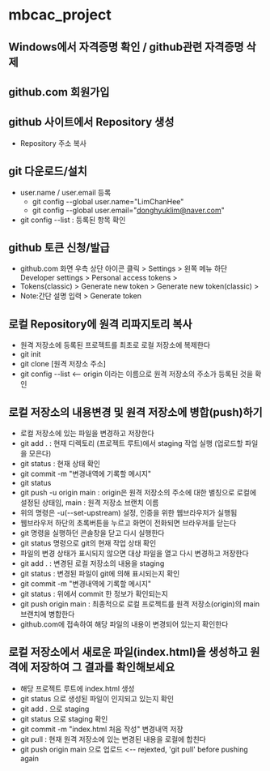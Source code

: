 # mbcac_project
## Windows에서 자격증명 확인 / github관련 자격증명 삭제
## github.com 회원가입
## github 사이트에서 Repository 생성
  * Repository 주소 복사
    
## git 다운로드/설치
  * user.name / user.email 등록
    + git config --global user.name="LimChanHee"
    + git config --global user.email="donghyuklim@naver.com"
  * git config --list : 등록된 항목 확인

## github 토큰 신청/발급
* github.com 화면 우측 상단 아이콘 클릭 > Settings > 왼쪽 메뉴 하단 Developer settings > Personal access tokens >
* Tokens(classic) > Generate new token > Generate new token(classic) >
* Note:간단 설명 입력 > Generate token

## 로컬 Repository에 원격 리파지토리 복사
* 원격 저장소에 등록된 프로젝트를 최초로 로컬 저장소에 복제한다
* git init
* git clone [원격 저장소 주소]
* git config --list <-- origin 이라는 이름으로 원격 저장소의 주소가 등록된 것을 확인

## 로컬 저장소의 내용변경 및 원격 저장소에 병합(push)하기
* 로컬 저장소에 있는 파일을 변경하고 저장한다
* git add . : 현재 디렉토리 (프로젝트 루트)에서 staging 작업 실행 (업로드할 파일을 모은다)
* git status : 현재 상태 확인
* git commit -m "변경내역에 기록할 메시지"
* git status
* git push -u origin main : origin은 원격 저장소의 주소에 대한 별칭으로 로컬에 설정된 상태임, main : 원격 저장소 브랜치 이름
* 위의 명령은 -u(--set-upstream) 설정, 인증을 위한 웹브라우저가 실행됨
* 웹브라우저 하단의 초록버튼을 누르고 화면이 전화되면 브라우저를 닫는다
* git 명령을 실행하던 콘솔창을 닫고 다시 실행한다
* git status 명령으로 git의 현재 작업 상태 확인
* 파일의 변경 상태가 표시되지 않으면 대상 파일을 열고 다시 변경하고 저장한다
* git add . : 변경된 로컬 저장소의 내용을 staging
* git status : 변경된 파일이 git에 의해 표시되는지 확인
* git commit -m "변경내역에 기록할 메시지"
* git status : 위에서 commit 한 정보가 확인되는지
* git push origin main : 최종적으로 로컬 프로젝트를 원격 저장소(origin)의 main 브랜치에 병합한다
* github.com에 접속하여 해당 파일의 내용이 변경되어 있는지 확인한다

## 로컬 저장소에서 새로운 파일(index.html)을 생성하고 원격에 저장하여 그 결과를 확인해보세요

 * 해당 프로젝트 루트에 index.html 생성
 * git status 으로 생성된 파일이 인지되고 있는지 확인
 * git add . 으로 staging
 * git status 으로 staging 확인
 * git commit -m "index.html 처음 작성" 변경내역 저장
 * git pull : 현재 원격 저장소에 있는 변경된 내용을 로컬에 합친다
 * git push origin main 으로 업로드   <-- rejexted, 'git pull' before pushing again
 
